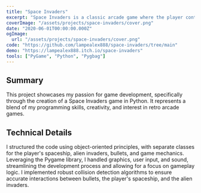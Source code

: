 ```yaml
---
title: "Space Invaders"
excerpt: "Space Invaders is a classic arcade game where the player controls a spaceship and must shoot down waves of alien invaders before they reach the bottom of the screen."
coverImage: "/assets/projects/space-invaders/cover.png"
date: "2020-06-01T00:00:00.000Z"
ogImage:
  url: "/assets/projects/space-invaders/cover.png"
code: "https://github.com/lampealex888/space-invaders/tree/main"
demo: "https://lampealex888.itch.io/space-invaders"
tools: ["PyGame", "Python", "Pygbag"]
---
```


## Summary

This project showcases my passion for game development, specifically through the creation of a Space Invaders game in Python. It represents a blend of my programming skills, creativity, and interest in retro arcade games.

## Technical Details

I structured the code using object-oriented principles, with separate classes for the player's spaceship, alien invaders, bullets, and game mechanics. Leveraging the Pygame library, I handled graphics, user input, and sound, streamlining the development process and allowing for a focus on gameplay logic. I implemented robust collision detection algorithms to ensure accurate interactions between bullets, the player's spaceship, and the alien invaders.